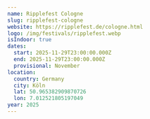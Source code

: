 ```yaml
---
name: Ripplefest Cologne
slug: ripplefest-cologne
website: https://ripplefest.de/cologne.html
logo: /img/festivals/ripplefest.webp
isIndoor: true
dates:
  start: 2025-11-29T23:00:00.000Z
  end: 2025-11-29T23:00:00.000Z
  provisional: November
location:
  country: Germany
  city: Köln
  lat: 50.965382909870726
  lon: 7.012521805197049
year: 2025
---
```

